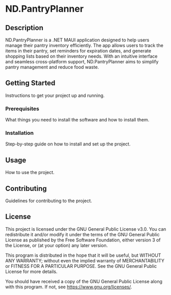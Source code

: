 # ND.PantryPlanner
## Description
ND.PantryPlanner is a .NET MAUI application designed to help users manage their pantry inventory efficiently. The app allows users to track the items in their pantry, set reminders for expiration dates, and generate shopping lists based on their inventory needs. With an intuitive interface and seamless cross-platform support, ND.PantryPlanner aims to simplify pantry management and reduce food waste.

## Getting Started
Instructions to get your project up and running.

### Prerequisites
What things you need to install the software and how to install them.

### Installation
Step-by-step guide on how to install and set up the project.

## Usage
How to use the project.

## Contributing
Guidelines for contributing to the project.

## License
This project is licensed under the GNU General Public License v3.0. You can redistribute it and/or modify it under the terms of the GNU General Public License as published by the Free Software Foundation, either version 3 of the License, or (at your option) any later version.

This program is distributed in the hope that it will be useful, but WITHOUT ANY WARRANTY; without even the implied warranty of MERCHANTABILITY or FITNESS FOR A PARTICULAR PURPOSE. See the GNU General Public License for more details.

You should have received a copy of the GNU General Public License along with this program. If not, see <https://www.gnu.org/licenses/>.